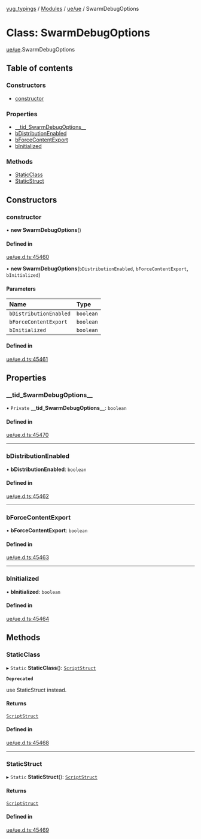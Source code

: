 [yug_typings](../README.md) / [Modules](../modules.md) / [ue/ue](../modules/ue_ue.md) / SwarmDebugOptions

# Class: SwarmDebugOptions

[ue/ue](../modules/ue_ue.md).SwarmDebugOptions

## Table of contents

### Constructors

- [constructor](ue_ue.SwarmDebugOptions.md#constructor)

### Properties

- [\_\_tid\_SwarmDebugOptions\_\_](ue_ue.SwarmDebugOptions.md#__tid_swarmdebugoptions__)
- [bDistributionEnabled](ue_ue.SwarmDebugOptions.md#bdistributionenabled)
- [bForceContentExport](ue_ue.SwarmDebugOptions.md#bforcecontentexport)
- [bInitialized](ue_ue.SwarmDebugOptions.md#binitialized)

### Methods

- [StaticClass](ue_ue.SwarmDebugOptions.md#staticclass)
- [StaticStruct](ue_ue.SwarmDebugOptions.md#staticstruct)

## Constructors

### constructor

• **new SwarmDebugOptions**()

#### Defined in

[ue/ue.d.ts:45460](https://github.com/YugMetaverse/yug_typings/blob/25cad34/ue/ue.d.ts#L45460)

• **new SwarmDebugOptions**(`bDistributionEnabled`, `bForceContentExport`, `bInitialized`)

#### Parameters

| Name | Type |
| :------ | :------ |
| `bDistributionEnabled` | `boolean` |
| `bForceContentExport` | `boolean` |
| `bInitialized` | `boolean` |

#### Defined in

[ue/ue.d.ts:45461](https://github.com/YugMetaverse/yug_typings/blob/25cad34/ue/ue.d.ts#L45461)

## Properties

### \_\_tid\_SwarmDebugOptions\_\_

• `Private` **\_\_tid\_SwarmDebugOptions\_\_**: `boolean`

#### Defined in

[ue/ue.d.ts:45470](https://github.com/YugMetaverse/yug_typings/blob/25cad34/ue/ue.d.ts#L45470)

___

### bDistributionEnabled

• **bDistributionEnabled**: `boolean`

#### Defined in

[ue/ue.d.ts:45462](https://github.com/YugMetaverse/yug_typings/blob/25cad34/ue/ue.d.ts#L45462)

___

### bForceContentExport

• **bForceContentExport**: `boolean`

#### Defined in

[ue/ue.d.ts:45463](https://github.com/YugMetaverse/yug_typings/blob/25cad34/ue/ue.d.ts#L45463)

___

### bInitialized

• **bInitialized**: `boolean`

#### Defined in

[ue/ue.d.ts:45464](https://github.com/YugMetaverse/yug_typings/blob/25cad34/ue/ue.d.ts#L45464)

## Methods

### StaticClass

▸ `Static` **StaticClass**(): [`ScriptStruct`](ue_ue.ScriptStruct.md)

**`Deprecated`**

use StaticStruct instead.

#### Returns

[`ScriptStruct`](ue_ue.ScriptStruct.md)

#### Defined in

[ue/ue.d.ts:45468](https://github.com/YugMetaverse/yug_typings/blob/25cad34/ue/ue.d.ts#L45468)

___

### StaticStruct

▸ `Static` **StaticStruct**(): [`ScriptStruct`](ue_ue.ScriptStruct.md)

#### Returns

[`ScriptStruct`](ue_ue.ScriptStruct.md)

#### Defined in

[ue/ue.d.ts:45469](https://github.com/YugMetaverse/yug_typings/blob/25cad34/ue/ue.d.ts#L45469)
